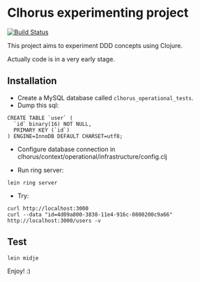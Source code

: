 # Clhorus experimenting project

[![Build Status](https://travis-ci.org/jordillonch/clhorus.svg?branch=master)](https://travis-ci.org/jordillonch/clhorus)

This project aims to experiment DDD concepts using Clojure.

Actually code is in a very early stage.


## Installation

- Create a MySQL database called `clhorus_operational_tests`.
- Dump this sql:

```
CREATE TABLE `user` (
  `id` binary(16) NOT NULL,
  PRIMARY KEY (`id`)
) ENGINE=InnoDB DEFAULT CHARSET=utf8;
```

- Configure database connection in clhorus/context/operational/infrastructure/config.clj

- Run ring server:

```
lein ring server
```

- Try:

```
curl http://localhost:3000
curl --data "id=4d09a800-3838-11e4-916c-0800200c9a66" http://localhost:3000/users -v
```

## Test

```
lein midje
```

Enjoy! :)

